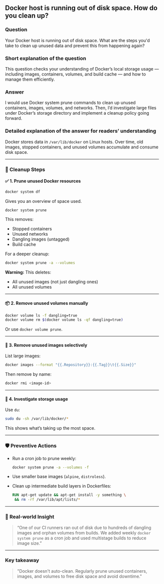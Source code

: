 ## Docker host is running out of disk space. How do you clean up?

### Question  
Your Docker host is running out of disk space. What are the steps you'd take to clean up unused data and prevent this from happening again?

### Short explanation of the question  
This question checks your understanding of Docker’s local storage usage — including images, containers, volumes, and build cache — and how to manage them efficiently.

### Answer  
I would use Docker system prune commands to clean up unused containers, images, volumes, and networks. Then, I’d investigate large files under Docker’s storage directory and implement a cleanup policy going forward.

### Detailed explanation of the answer for readers’ understanding

Docker stores data in `/var/lib/docker` on Linux hosts. Over time, old images, stopped containers, and unused volumes accumulate and consume disk space.

---

### 🧹 Cleanup Steps

#### ✅ 1. **Prune unused Docker resources**

```bash
docker system df
```

Gives you an overview of space used.

```bash
docker system prune
```

This removes:

- Stopped containers
- Unused networks
- Dangling images (untagged)
- Build cache

For a deeper cleanup:

```bash
docker system prune -a --volumes
```

**Warning:** This deletes:
- All unused images (not just dangling ones)
- All unused volumes

---

#### 📦 2. **Remove unused volumes manually**

```bash
docker volume ls -f dangling=true
docker volume rm $(docker volume ls -qf dangling=true)
```

Or use `docker volume prune`.

---

#### 🧱 3. **Remove unused images selectively**

List large images:

```bash
docker images --format "{{.Repository}}:{{.Tag}}\t{{.Size}}"
```

Then remove by name:

```bash
docker rmi <image-id>
```

---

#### 🧊 4. **Investigate storage usage**

Use `du`:

```bash
sudo du -sh /var/lib/docker/*
```

This shows what’s taking up the most space.

---

### 🛡️ Preventive Actions

- Run a cron job to prune weekly:
  ```bash
  docker system prune -a --volumes -f
  ```

- Use smaller base images (`alpine`, `distroless`).
- Clean up intermediate build layers in Dockerfiles:
  ```Dockerfile
  RUN apt-get update && apt-get install -y something \
   && rm -rf /var/lib/apt/lists/*
  ```

---

### 🧠 Real-world Insight

> “One of our CI runners ran out of disk due to hundreds of dangling images and orphan volumes from builds. We added weekly `docker system prune` as a cron job and used multistage builds to reduce image size.”

---

### Key takeaway

> "Docker doesn't auto-clean. Regularly prune unused containers, images, and volumes to free disk space and avoid downtime."
